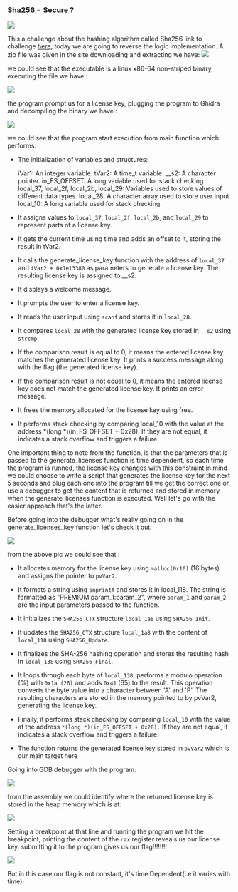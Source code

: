 ### Sha256 = Secure ?

![](https://cyberguru1.github.io/posts/crackme/images/sha256_header.png)

This a challenge about the hashing algorithm called Sha256 link to challenge [here](https://crackmes.one/crackme/6420a9cd33c5d447bc761ddc), today we are going to reverse the logic implementation.
A zip file was given in the site downloading and extracting we have:
![](https://cyberguru1.github.io/posts/crackme/images/sha256.png)

we could see that the executable is a linux x86-64 non-striped binary, executing the file we have :

![](https://cyberguru1.github.io/posts/crackme/images/sha256_run.png)

the program prompt us for a license key, plugging the program to Ghidra and decompiling the binary we have :

![](https://cyberguru1.github.io/posts/crackme/images/sha256_ghidra.png)

we could see that the program start execution from main function which performs:

- The initialization of variables and structures:

    iVar1: An integer variable.
    tVar2: A time_t variable.
    __s2: A character pointer.
    in_FS_OFFSET: A long variable used for stack checking.
    local_37, local_2f, local_2b, local_29: Variables used to store values of different data types.
    local_28: A character array used to store user input.
    local_10: A long variable used for stack checking.

- It assigns values to `local_37`, `local_2f`, `local_2b`, and `local_29` to represent parts of a license key.

- It gets the current time using time and adds an offset to it, storing the result in tVar2.

- It calls the generate_license_key function with the address of `local_37` and `tVar2 + 0x1e13380` as parameters to generate a license key. The resulting license key is assigned to __s2.

- It displays a welcome message.

- It prompts the user to enter a license key.

- It reads the user input using `scanf` and stores it in `local_28`.

- It compares `local_28` with the generated license key stored in `__s2` using `strcmp`.

- If the comparison result is equal to 0, it means the entered license key matches the generated license key. It prints a success message along with the flag (the generated license key).

- If the comparison result is not equal to 0, it means the entered license key does not match the generated license key. It prints an error message.

- It frees the memory allocated for the license key using free.

- It performs stack checking by comparing local_10 with the value at the address *(long *)(in_FS_OFFSET + 0x28). If they are not equal, it indicates a stack overflow and triggers a failure.

One important thing to note from the function, is that the parameters that is passed to the generate_licenses function is time dependent, so each time the program is runned, the license key changes
with this constraint in mind we could choose to write a script that generates the license key for the next 5 seconds and plug each one into the program till we get the correct one or use a debugger to get the content that is returned and stored in memory when the generate_licenses function is executed. Well let's go with the easier approach that's the latter.

Before going into the debugger what's really going on in the generate_licenses_key function let's check it out:

![](https://cyberguru1.github.io/posts/crackme/images/sha256_ghidra1.png)

from the above pic we could see that :

- It allocates memory for the license key using `malloc(0x10)` (16 bytes) and assigns the pointer to `pvVar2`.

- It formats a string using `snprintf` and stores it in local_118. The string is formatted as "PREMIUM:param_1:param_2", where `param_1` and `param_2` are the input parameters passed to the function.

- It initializes the `SHA256_CTX` structure `local_1a8` using `SHA256_Init`.

- It updates the `SHA256_CTX` structure `local_1a8` with the content of `local_118` using `SHA256_Update`.

- It finalizes the SHA-256 hashing operation and stores the resulting hash in `local_138` using `SHA256_Final`.

- It loops through each byte of `local_138`, performs a modulo operation (%) with `0x1a (26)` and adds `0x41` (65) to the result. This operation converts the byte value into a character between 'A' and 'P'. The resulting characters are stored in the memory pointed to by pvVar2, generating the license key.

- Finally, it performs stack checking by comparing `local_10` with the value at the address `*(long *)(in_FS_OFFSET + 0x28).` If they are not equal, it indicates a stack overflow and triggers a failure.

- The function returns the generated license key stored in `pvVar2` which is our main target here

Going into GDB debugger with the program:

![](https://cyberguru1.github.io/posts/crackme/images/sha256_gdb.png)

from the assembly we could identify where the returned license key is stored in the heap memory which is at:

![](https://cyberguru1.github.io/posts/crackme/images/sha256_gdb1.png)

Setting a breakpoint at that line and running the program we hit the breakpoint, printing the content of the `rax` register reveals us our license key, submitting it to the program gives us our flag!!!!!!!!

![](https://cyberguru1.github.io/posts/crackme/images/sha256_gdb2.png)


But in this case our flag is not constant, it's time Dependent(i.e it varies with time)
